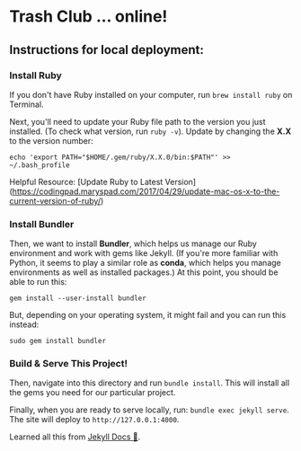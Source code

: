 # Trash Club ... online!

## Instructions for local deployment:

### Install Ruby

If you don't have Ruby installed on your computer, run `brew install ruby` on Terminal. 

Next, you'll need to update your Ruby file path to the version you just installed. (To check what version, run `ruby -v`). Update by changing the **X.X** to the version number: 

`echo 'export PATH="$HOME/.gem/ruby/X.X.0/bin:$PATH"' >> ~/.bash_profile`

Helpful Resource: [Update Ruby to Latest Version] (https://codingpad.maryspad.com/2017/04/29/update-mac-os-x-to-the-current-version-of-ruby/)

### Install Bundler

Then, we want to install **Bundler**, which helps us manage our Ruby environment and work with gems like Jekyll. (If you're more familiar with Python, it seems to play a similar role as **conda**, which helps you manage environments as well as installed packages.) At this point, you should be able to run this: 

`gem install --user-install bundler`

But, depending on your operating system, it might fail and you can run this instead: 

`sudo gem install bundler`

### Build & Serve This Project! 

Then, navigate into this directory and run `bundle install`. This will install all the gems you need for our particular project. 

Finally, when you are ready to serve locally, run: `bundle exec jekyll serve`. The site will deploy to `http://127.0.0.1:4000`. 

Learned all this from [Jekyll Docs 🎉](https://jekyllrb.com/docs/installation/macos/). 
